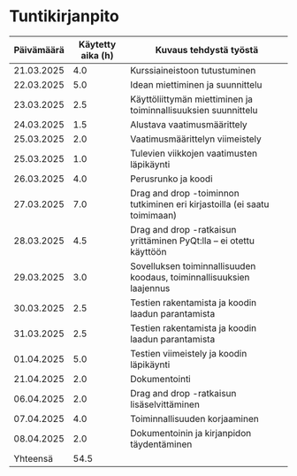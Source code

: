 # Tuntikirjanpito

| Päivämäärä | Käytetty aika (h) | Kuvaus tehdystä työstä                 |
|------------|-------------------|----------------------------------------|
| 21.03.2025 | 4.0               | Kurssiaineistoon tutustuminen          |
| 22.03.2025 | 5.0               | Idean miettiminen ja suunnittelu       |
| 23.03.2025 | 2.5               | Käyttöliittymän miettiminen ja toiminnallisuuksien suunnittelu |
| 24.03.2025 | 1.5               | Alustava vaatimusmäärittely            |
| 25.03.2025 | 2.0               | Vaatimusmäärittelyn viimeistely        |
| 25.03.2025 | 1.0               | Tulevien viikkojen vaatimusten läpikäynti |
| 26.03.2025 | 4.0               | Perusrunko ja koodi |
| 27.03.2025 | 7.0               | Drag and drop -toiminnon tutkiminen eri kirjastoilla (ei saatu toimimaan) |
| 28.03.2025 | 4.5               | Drag and drop -ratkaisun yrittäminen PyQt:lla – ei otettu käyttöön |
| 29.03.2025 | 3.0               | Sovelluksen toiminnallisuuden koodaus, toiminnallisuuksien laajennus |
| 30.03.2025 | 2.5               | Testien rakentamista ja koodin laadun parantamista |
| 31.03.2025 | 2.5               | Testien rakentamista ja koodin laadun parantamista |
| 01.04.2025 | 5.0               | Testien viimeistely ja koodin läpikäynti |
| 21.04.2025 | 2.0               | Dokumentointi |
| 06.04.2025 | 2.0               | Drag and drop -ratkaisun lisäselvittäminen |
| 07.04.2025 | 4.0               | Toiminnallisuuden korjaaminen |
| 08.04.2025 | 2.0               | Dokumentoinin ja kirjanpidon täydentäminen|
| Yhteensä   | 54.5       